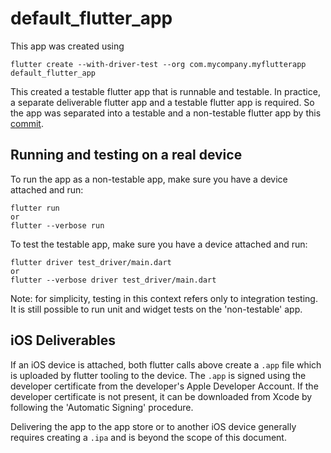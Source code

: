 # default_flutter_app

This app was created using 
```
flutter create --with-driver-test --org com.mycompany.myflutterapp default_flutter_app
```
This created a testable flutter app that is runnable and testable. In practice, a separate deliverable flutter app and a testable flutter app is required. So the app was separated into a testable and a non-testable flutter app by this [commit](https://github.com/mmcc007/default_flutter_app/commit/1e72d1fea47999a26ccf90fdbc0ac9d4e6c0374c).

## Running and testing on a real device
To run the app as a non-testable app, make sure you have a device attached and run:
```
flutter run
or 
flutter --verbose run
```
To test the testable app, make sure you have a device attached and run:
```
flutter driver test_driver/main.dart
or 
flutter --verbose driver test_driver/main.dart
```
Note: for simplicity, testing in this context refers only to integration testing. It is still possible to run unit and widget tests on the 'non-testable' app. 

## iOS Deliverables
If an iOS device is attached, both flutter calls above create a `.app` file which is uploaded by flutter tooling to the device. The `.app` is signed using the developer certificate from the developer's Apple Developer Account. If the developer certificate is not present, it can be downloaded from Xcode by following the 'Automatic Signing' procedure.

Delivering the app to the app store or to another iOS device generally requires creating a `.ipa` and is beyond the scope of this document.